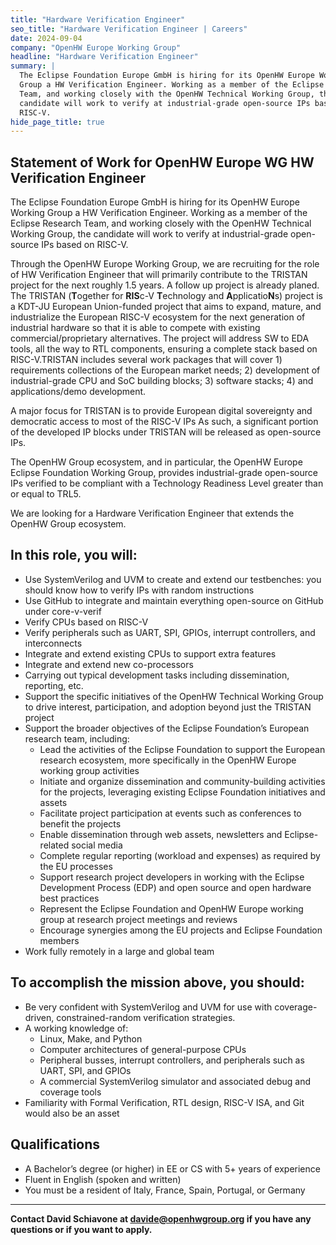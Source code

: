 ```yaml
---
title: "Hardware Verification Engineer"
seo_title: "Hardware Verification Engineer | Careers"
date: 2024-09-04 
company: "OpenHW Europe Working Group"
headline: "Hardware Verification Engineer"
summary: |
  The Eclipse Foundation Europe GmbH is hiring for its OpenHW Europe Working
  Group a HW Verification Engineer. Working as a member of the Eclipse Research
  Team, and working closely with the OpenHW Technical Working Group, the
  candidate will work to verify at industrial-grade open-source IPs based on
  RISC-V.
hide_page_title: true
---
```


## Statement of Work for OpenHW Europe WG HW Verification Engineer

The Eclipse Foundation Europe GmbH is hiring for its OpenHW Europe Working
Group a HW Verification Engineer. Working as a member of the Eclipse Research
Team, and working closely with the OpenHW Technical Working Group, the
candidate will work to verify at industrial-grade open-source IPs based on
RISC-V.

Through the OpenHW Europe Working Group, we are recruiting for the role of HW
Verification Engineer that will primarily contribute to the TRISTAN project for
the next roughly 1.5 years. A follow up project is already planed. The TRISTAN
(**T**ogether for **RIS**c-V **T**echnology and **A**pplicatio**N**s) project
is a KDT-JU European Union-funded project that aims to expand, mature, and
industrialize the European RISC-V ecosystem for the next generation of
industrial hardware so that it is able to compete with existing
commercial/proprietary alternatives. The project will address SW to EDA tools,
all the way to RTL components, ensuring a complete stack based on
RISC-V.TRISTAN includes several work packages that will cover 1) requirements
collections of the European market needs; 2) development of industrial-grade
CPU and SoC building blocks; 3) software stacks; 4) and applications/demo
development.

A major focus for TRISTAN is to provide European digital sovereignty and
democratic access to most of the RISC-V IPs As such, a significant portion of
the developed IP blocks under TRISTAN will be released as open-source IPs.

The OpenHW Group ecosystem, and in particular, the OpenHW Europe Eclipse
Foundation Working Group, provides industrial-grade open-source IPs verified to
be compliant with a Technology Readiness Level greater than or equal to TRL5.

We are looking for a Hardware Verification Engineer that extends the OpenHW
Group ecosystem.

## In this role, you will:

- Use SystemVerilog and UVM to create and extend our testbenches: you should
  know how to verify IPs with random instructions
- Use GitHub to integrate and maintain everything open-source on GitHub under
  core-v-verif
- Verify CPUs based on RISC-V
- Verify peripherals such as UART, SPI, GPIOs, interrupt controllers, and
  interconnects
- Integrate and extend existing CPUs to support extra features
- Integrate and extend new co-processors
- Carrying out typical development tasks including dissemination, reporting,
  etc.
- Support the specific initiatives of the OpenHW Technical Working Group to
  drive interest, participation, and adoption beyond just the TRISTAN project
- Support the broader objectives of the Eclipse Foundation’s European research
  team, including:
    - Lead the activities of the Eclipse Foundation to support the European
      research ecosystem, more specifically in the OpenHW Europe working group
      activities
    - Initiate and organize dissemination and community-building activities for
      the projects, leveraging existing Eclipse Foundation initiatives and
      assets
    - Facilitate project participation at events such as conferences to benefit
      the projects
    - Enable dissemination through web assets, newsletters and Eclipse-related
      social media
    - Complete regular reporting (workload and expenses) as required by the EU
      processes
    - Support research project developers in working with the Eclipse
      Development Process (EDP) and open source and open hardware best
      practices
    - Represent the Eclipse Foundation and OpenHW Europe working group at
      research project meetings and reviews
    - Encourage synergies among the EU projects and Eclipse Foundation members
- Work fully remotely in a large and global team

## To accomplish the mission above, you should:

- Be very confident with SystemVerilog and UVM for use with coverage-driven,
  constrained-random verification strategies.
- A working knowledge of: 
    - Linux, Make, and Python
    - Computer architectures of general-purpose CPUs
    - Peripheral busses, interrupt controllers, and peripherals such as UART,
      SPI, and GPIOs
    - A commercial SystemVerilog simulator and associated debug and coverage
      tools
- Familiarity with Formal Verification, RTL design, RISC-V ISA, and Git would
  also be an asset

## Qualifications

- A Bachelor’s degree (or higher) in EE or CS with 5+ years of experience
- Fluent in English (spoken and written)
- You must be a resident of Italy, France, Spain, Portugal, or Germany

---

**Contact David Schiavone at <davide@openhwgroup.org> if you have any questions
or if you want to apply.**
